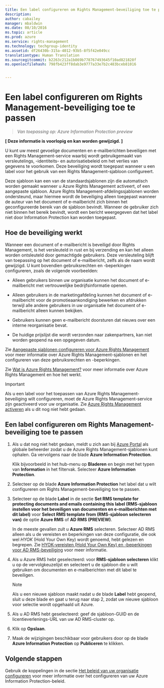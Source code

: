 ```yaml
---
title: Een label configureren om Rights Management-beveiliging toe te passen | Azure Rights Management
description: 
author: cabailey
manager: mbaldwin
ms.date: 08/10/2016
ms.topic: article
ms.prod: azure
ms.service: rights-management
ms.technology: techgroup-identity
ms.assetid: df26430b-315a-4012-93b5-8f5f42e049cc
translationtype: Human Translation
ms.sourcegitcommit: b2263c212a1b869b778767493645f10ad821828f
ms.openlocfilehash: 798fb423ff8dab3e9777a33e7b2c483bceb81016


---
```


# Een label configureren om Rights Management-beveiliging toe te passen

>*Van toepassing op: Azure Information Protection preview*

**[ Deze informatie is voorlopig en kan worden gewijzigd. ]**

U kunt uw meest gevoelige documenten en e-mailberichten beveiligen met een Rights Management-service waarbij wordt gebruikgemaakt van versleutelings, -identiteits- en autorisatiebeleid om het verlies van gegevens te voorkomen. Deze beveiliging wordt toegepast wanneer u een label voor het gebruik van een Rights Management-sjabloon configureert. 

Deze sjabloon kan een van de standaardsjablonen zijn die automatisch worden gemaakt wanneer u Azure Rights Management activeert, of een aangepaste sjabloon. Azure Rights Management-afdelingssjablonen worden ondersteund, maar hiermee wordt de beveiliging alleen toegepast wanneer de auteur van het document of e-mailbericht zich binnen het geconfigureerde bereik van de sjabloon bevindt. Wanneer de gebruiker zich niet binnen het bereik bevindt, wordt een bericht weergegeven dat het label niet door Information Protection kan worden toegepast.

## Hoe de beveiliging werkt

Wanneer een document of e-mailbericht is beveiligd door Rights Management, is het versleuteld in rust en bij verzending en kan het alleen worden ontsleuteld door gemachtigde gebruikers. Deze versleuteling blijft van toepassing op het document of e-mailbericht, zelfs als de naam wordt gewijzigd. U kunt bovendien gebruiksrechten en -beperkingen configureren, zoals de volgende voorbeelden:

- Alleen gebruikers binnen uw organisatie kunnen het document of e-mailbericht met vertrouwelijke bedrijfsinformatie openen.

- Alleen gebruikers in de marketingafdeling kunnen het document of e-mailbericht voor de promotieaankondiging bewerken en afdrukken terwijl alle andere gebruikers in uw organisatie het document of e-mailbericht alleen kunnen bekijken.

- Gebruikers kunnen geen e-mailbericht doorsturen dat nieuws over een interne reorganisatie bevat.

- De huidige prijslijst die wordt verzonden naar zakenpartners, kan niet worden geopend na een opgegeven datum.

Zie [Aangepaste sjablonen configureren voor Azure Rights Management](../deploy-use/configure-custom-templates.md) voor meer informatie over Azure Rights Management-sjablonen en het configureren van deze gebruiksrechten en -beperkingen.

Zie [Wat is Azure Rights Management?](../understand-explore/what-is-azure-rms.md) voor meer informatie over Azure Rights Management en hoe het werkt.

> [!IMPORTANT]
> Als u een label voor het toepassen van Azure Rights Management-beveiliging wilt configureren, moet de Azure Rights Management-service zijn geactiveerd voor uw organisatie. Zie [Azure Rights Management activeren](../deploy-use/activate-service.md) als u dit nog niet hebt gedaan.


## Een label configureren om Rights Management-beveiliging toe te passen

1. Als u dat nog niet hebt gedaan, meldt u zich aan bij [Azure Portal](https://portal.azure.com) als globale beheerder zodat u de Azure Rights Management-sjablonen kunt ophalen. Ga vervolgens naar de blade **Azure Information Protection**. 

    Klik bijvoorbeeld in het hub-menu op **Bladeren** en begin met het typen van **Information** in het filtervak. Selecteer **Azure Information Protection**.

2. Selecteer op de blade **Azure Information Protection** het label dat u wilt configureren om Rights Management-beveiliging toe te passen.

3. Selecteer op de blade **Label** in de sectie **Set RMS template for protecting documents and emails containing this label (RMS-sjabloon instellen voor het beveiligen van documenten en e-mailberichten met dit label)** voor **Select RMS template from (RMS-sjabloon selecteren van)** de optie **Azure RMS** of **AD RMS (PREVIEW)**.
    
    In de meeste gevallen zult u **Azure RMS** selecteren. Selecteer AD RMS alleen als u de vereisten en beperkingen van deze configuratie, die ook wel *HYOK* (Hold Your Own Key) wordt genoemd, hebt gelezen en begrepen. Zie [HYOK-vereisten (Hold Your Own Key) en -beperkingen voor AD RMS-beveiliging](configure-adrms-restrictions.md) voor meer informatie.
    
4. Als u Azure RMS hebt geselecteerd: voor **RMS-sjabloon selecteren** klikt u op de vervolgkeuzelijst en selecteert u de sjabloon die u wilt gebruiken om documenten en e-mailberichten met dit label te beveiligen.

    > [!NOTE] 
    > Als u een nieuwe sjabloon maakt nadat u de blade **Label** hebt geopend, sluit u deze blade en gaat u terug naar stap 2, zodat uw nieuwe sjabloon voor selectie wordt opgehaald uit Azure.
    
5. Als u AD RMS hebt geselecteerd: geef de sjabloon-GUID en de licentieverlenings-URL van uw AD RMS-cluster op.

5. Klik op **Opslaan**.

6. Maak de wijzigingen beschikbaar voor gebruikers door op de blade **Azure Information Protection** op **Publiceren** te klikken.

## Volgende stappen

Gebruik de koppelingen in de sectie [Het beleid van uw organisatie configureren](configure-policy.md#configuring-your-organization-s-policy) voor meer informatie over het configureren van uw Azure Information Protection-beleid.  



<!--HONumber=Aug16_HO2-->


